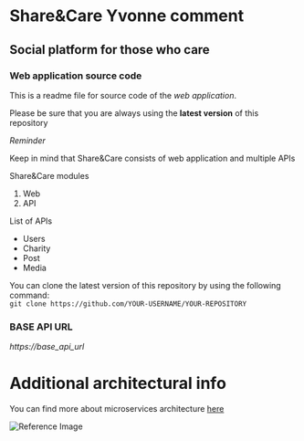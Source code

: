 # Share&Care Yvonne comment
## Social platform for those who care
### Web application source code

This is a readme file for source code of the *web application*.

Please be sure that you are always using the **latest version** of this repository

*Reminder*

Keep in mind that Share&Care consists of web application and multiple APIs

Share&Care modules
1. Web
2. API

List of APIs
- Users
- Charity
- Post
- Media

You can clone the latest version of this repository by using the following command:<br>
`git clone https://github.com/YOUR-USERNAME/YOUR-REPOSITORY`

### BASE API URL
*https://base_api_url*

# Additional architectural info

You can find more about microservices architecture [here](https://pages.github.com/)

![Reference Image](https://myoctocat.com/assets/images/base-octocat.svg)
